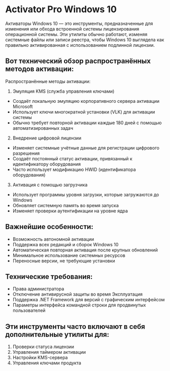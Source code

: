 # Activator Pro Windows 10
Активаторы Windows 10 — это инструменты, предназначенные для изменения или обхода встроенной системы лицензирования операционной системы. Эти утилиты обычно работают, изменяя системные файлы или записи реестра, чтобы Windows 10 выглядела как правильно активированная с использованием подлинной лицензии.

## Вот технический обзор распространённых методов активации:
Распространённые методы активации:

1. Эмуляция KMS (служба управления ключами)
- Создаёт локальную эмуляцию корпоративного сервера активации Microsoft
- Использует ключи многократной установки (VLK) для активации системы
- Обычно требует повторной активации каждые 180 дней с помощью автоматизированных задач
2. Внедрение цифровой лицензии
- Изменяет системные учётные данные для регистрации цифрового разрешения
- Создаёт постоянный статус активации, привязанный к идентификатору оборудования
- Часто использует модификацию HWID (идентификатора оборудования)
3. Активация с помощью загрузчика
- Использует программы уровня загрузки, которые загружаются до Windows
- Обновляет системную память во время запуска
- Изменяет проверки аутентификации на уровне ядра
## Важнейшие особенности:
- Возможность автономной активации
- Поддержка всех редакций и сборок Windows 10
- Автоматическая повторная активация после крупных обновлений
- Минимальное использование системных ресурсов
- Переносные версии, не требующие установки
## Технические требования:
- Права администратора
- Отключение антивирусной защиты во время Эксплуатация
- Поддержка .NET Framework для версий с графическим интерфейсом
- Параметры интерфейса командной строки для продвинутых пользователей
## Эти инструменты часто включают в себя дополнительные утилиты для:
1. Проверки статуса лицензии
2. Управления таймером активации
3. Настройки KMS-сервера
4. Управления ключами продукта
